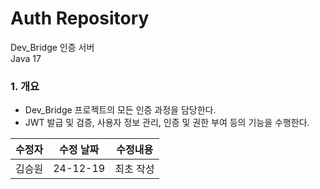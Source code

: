 # Auth Repository
Dev_Bridge 인증 서버  
Java 17
### 1. 개요
- Dev_Bridge 프로젝트의 모든 인증 과정을 담당한다.
- JWT 발급 및 검증, 사용자 정보 관리, 인증 및 권한 부여 등의 기능을 수행한다.

| 수정자 | 수정 날짜    | 수정내용  |
|-----|----------|-------|
| 김승원 | 24-12-19 | 최초 작성 |  
